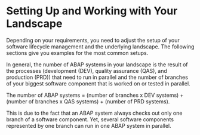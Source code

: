 <!-- loio9a6fe7edf77a4f1299254c1c3c8bad48 -->

# Setting Up and Working with Your Landscape

Depending on your requirements, you need to adjust the setup of your software lifecycle management and the underlying landscape. The following sections give you examples for the most common setups.

In general, the number of ABAP systems in your landscape is the result of the processes \(development \(DEV\), quality assurance \(QAS\), and production \(PRD\)\) that need to run in parallel and the number of branches of your biggest software component that is worked on or tested in parallel.

The number of ABAP systems = \(number of branches x DEV systems\) + \(number of branches x QAS systems\) + \(number of PRD systems\).

This is due to the fact that an ABAP system always checks out only one branch of a software component. Yet, several software components represented by one branch can run in one ABAP system in parallel.

